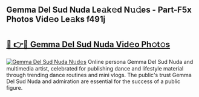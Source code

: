 ## Gemma Del Sud Nuda Le𝚊k𝚎d N𝚞𝚍es - Part-F5x Photos Vid𝚎o Le𝚊ks f491j

# <h2><a href="http://fbes42w.evod.top/?m=Gemma+Del+Sud+Nuda">🔗 👉🔴 Gemma Del Sud Nuda Vid𝚎o Ph𝚘t𝚘s</a></h2>

[![Gemma Del Sud Nuda N𝚞d𝚎s](https://i.imgur.com/8V9OHl7.gif)](http://fbes42w.evod.top/?m=Gemma+Del+Sud+Nuda)
Online persona Gemma Del Sud Nuda and multimedia artist, celebrated for publishing dance and lifestyle material through trending dance routines and mini vlogs. The public's trust Gemma Del Sud Nuda and admiration are essential for the success of a public figure. 
